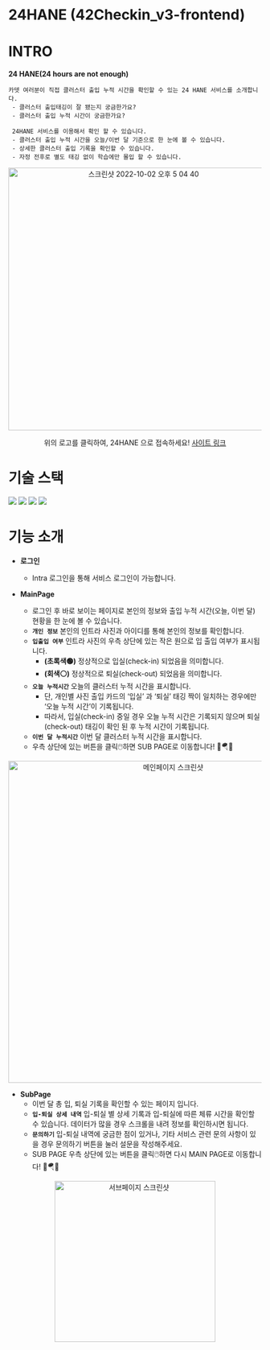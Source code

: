 # 24HANE (42Checkin_v3-frontend)

# INTRO
**24 HANE(24 hours are not enough)**



```
카뎃 여러분이 직접 클러스터 출입 누적 시간을 확인할 수 있는 24 HANE 서비스를 소개합니다.
 - 클러스터 출입태깅이 잘 됐는지 궁금한가요?
 - 클러스터 출입 누적 시간이 궁금한가요?
 
 24HANE 서비스를 이용해서 확인 할 수 있습니다.
 - 클러스터 출입 누적 시간을 오늘/이번 달 기준으로 한 눈에 볼 수 있습니다.
 - 상세한 클러스터 출입 기록을 확인할 수 있습니다.
 - 자정 전후로 별도 태깅 없이 학습에만 몰입 할 수 있습니다. 
 ```
 
 <div align="center">
<a align="center" href="https://24hoursarenotenough.42seoul.kr/">
  <img width="522" alt="스크린샷 2022-10-02 오후 5 04 40" src="https://user-images.githubusercontent.com/61973070/193444442-3f718559-06b5-43d5-bd31-6f91e9ee4194.png"></a></br>

위의 로고를 클릭하여, 24HANE 으로 접속하세요!
[사이트 링크](https://24hoursarenotenough.42seoul.kr/)
 </div>

# 기술 스택
 <p>
   <img src="https://img.shields.io/badge/react-61DAFB?style=for-the-badge&logo=react&logoColor=black"> 
  <img src="https://img.shields.io/badge/typescript-3178C6?style=for-the-badge&logo=typescript&logoColor=black"> 
  <img src="https://img.shields.io/badge/reactquery-FF4154?style=for-the-badge&logo=reactquery&logoColor=black"> 
    <img src="https://img.shields.io/badge/amazons3-569A31?style=for-the-badge&logo=amazons3&logoColor=black"> 

</p>


# 기능 소개
- **로그인**
  - Intra 로그인을 통해 서비스 로그인이 가능합니다. 
  
- **MainPage**
  - 로그인 후 바로 보이는 페이지로 본인의 정보와 출입 누적 시간(오늘, 이번 달) 현황을 한 눈에 볼 수 있습니다. 
  - **`개인 정보`**  본인의 인트라 사진과 아이디를 통해 본인의 정보를 확인합니다.
  - **`입출입 여부`** 인트라 사진의 우측 상단에 있는 작은 원으로 입 출입 여부가 표시됩니다.
      - **(초록색🟢)** 정상적으로 입실(check-in) 되었음을 의미합니다.
      - **(회색⚪)** 정상적으로 퇴실(check-out) 되었음을 의미합니다.
  - **`오늘 누적시간`**  오늘의 클러스터 누적 시간을 표시합니다.
      - 단, 개인별 사진 출입 카드의 ‘입실’ 과 ‘퇴실’ 태깅 짝이 일치하는 경우에만 ‘오늘 누적 시간’이 기록됩니다.
      - 따라서, 입실(check-in) 중일 경우 오늘 누적 시간은 기록되지 않으며 퇴실(check-out) 태깅이  확인 된 후 누적 시간이 기록됩니다.
  - **`이번 달 누적시간`**  이번 달 클러스터 누적 시간을 표시합니다.
  - 우측 상단에 있는 버튼을 클릭🖱️하면  SUB PAGE로 이동합니다! 🚀🪂🌌
<p align="center"><img width="640" alt="메인페이지 스크린샷" src="https://user-images.githubusercontent.com/61973070/193443447-ef653232-7d9d-4b11-a598-5aaed1a243ad.png"></p>


- **SubPage**
  - 이번 달 총 입, 퇴실 기록을 확인할 수 있는 페이지 입니다. 
  - **`입-퇴실 상세 내역`** 입-퇴실 별 상세 기록과  입-퇴실에 따른 체류 시간을 확인할 수 있습니다. 데이터가 많을 경우 스크롤을 내려 정보를 확인하시면 됩니다.
  - **`문의하기`** 입-퇴실 내역에 궁금한 점이 있거나, 기타 서비스 관련 문의 사항이 있을 경우 문의하기 버튼을 눌러 설문을 작성해주세요.
  - SUB PAGE 우측 상단에 있는 버튼을 클릭🖱️하면 다시 MAIN PAGE로 이동합니다! 🚀🪂🌌

<p align="center"><img width="320" alt="서브페이지 스크린샷" src="https://user-images.githubusercontent.com/61973070/193443620-5e48da91-5391-4b5e-b1a2-f603293c7ed4.png"></p>

